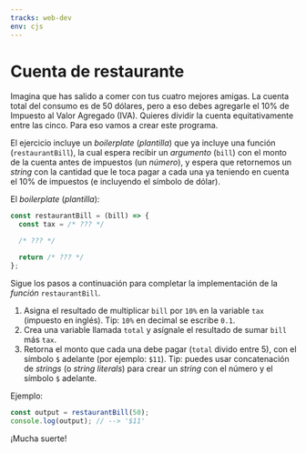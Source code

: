 ```yaml
---
tracks: web-dev
env: cjs
---
```


# Cuenta de restaurante

Imagina que has salido a comer con tus cuatro mejores amigas.  La cuenta total
del consumo es de 50 dólares, pero a eso debes agregarle el 10% de Impuesto al
Valor Agregado (IVA). Quieres dividir la cuenta equitativamente entre las cinco.
Para eso vamos a crear este programa.

El ejercicio incluye un _boilerplate_ (_plantilla_) que ya incluye una función
(`restaurantBill`), la cual espera recibir un _argumento_ (`bill`) con el monto
de la cuenta antes de impuestos (un _número_), y espera que retornemos un
_string_ con la cantidad que le toca pagar a cada una ya teniendo en cuenta el
10% de impuestos (e incluyendo el símbolo de dólar).

El _boilerplate_ (_plantilla_):

```js
const restaurantBill = (bill) => {
  const tax = /* ??? */

  /* ??? */

  return /* ??? */
};
```

Sigue los pasos a continuación para completar la implementación de la _función_
`restaurantBill`.

1. Asigna el resultado de multiplicar `bill` por `10%` en la variable `tax`
   (impuesto en inglés). Tip: `10%` en decimal se escribe `0.1`.
2. Crea una variable llamada `total` y asígnale el resultado de sumar `bill` más
  `tax`.
3. Retorna el monto que cada una debe pagar (`total` divido entre 5), con el
   símbolo `$` adelante (por ejemplo: `$11`). Tip: puedes usar concatenación de
   _strings_ (o _string literals_) para crear un _string_ con el número y el
   símbolo `$` adelante.

Ejemplo:

```js
const output = restaurantBill(50);
console.log(output); // --> '$11'
```

¡Mucha suerte!
